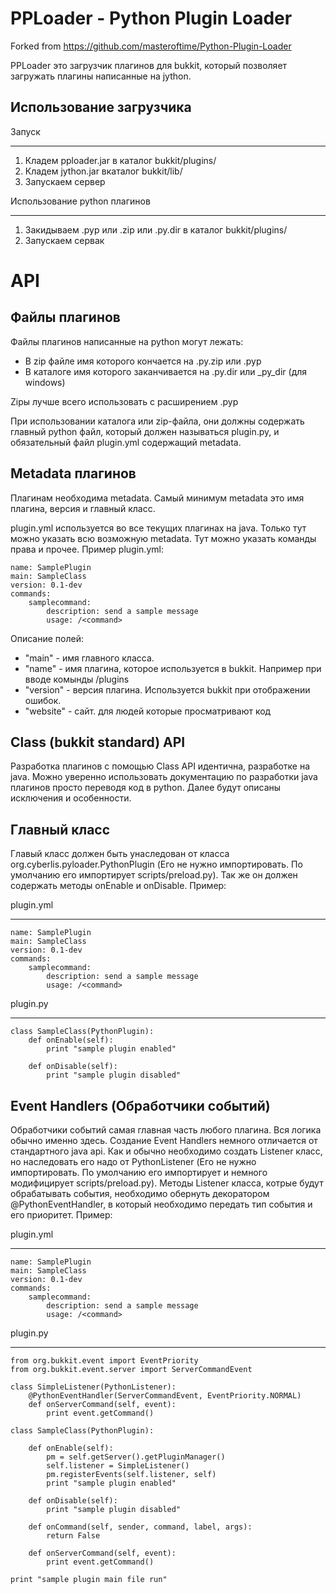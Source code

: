 PPLoader - Python Plugin Loader
====================
Forked from https://github.com/masteroftime/Python-Plugin-Loader

PPLoader это загрузчик плагинов для bukkit, который позволяет загружать плагины 
написанные на jython. 


Использование загрузчика
-----------------------

Запуск
*******

1. Кладем pploader.jar в каталог bukkit/plugins/
2. Кладем jython.jar вкаталог bukkit/lib/
3. Запускаем сервер

Использование python плагинов
*************

1. Закидываем .pyp или .zip или .py.dir в каталог bukkit/plugins/
2. Запускаем сервак

API
===========

Файлы плагинов
------------

Файлы плагинов написанные на python могут лежать:

- В zip файле имя которого кончается на .py.zip или .pyp
- В каталоге имя которого заканчивается
на .py.dir или \_py_dir (для windows)

Zipы лучше всего использовать с расширением .pyp

При использовании каталога или zip-файла, они должны содержать главный python 
файл, который должен называться plugin.py, и обязательный
файл plugin.yml содержащий metadata.

Metadata плагинов
---------------

Плагинам необходима metadata. Самый минимум metadata это имя плагина, версия 
и главный класс.

plugin.yml используется во все текущих плагинах на java. Только тут можно 
указать всю возможную metadata. Тут можно указать команды права и прочее.
Пример plugin.yml:

    name: SamplePlugin
    main: SampleClass
    version: 0.1-dev
    commands:
        samplecommand:
            description: send a sample message
            usage: /<command>

Описание полей:

- "main" - имя главного класса.
- "name" - имя плагина, которое используется в bukkit. Например при вводе
    комынды /plugins
- "version" - версия плагина. Используется bukkit при отображении ошибок.
- "website" - сайт. для людей которые просматривают код


Class (bukkit standard) API
---------------------------------

Разработка плагинов с помощью Class API идентична, разработке на java.
Можно уверенно использовать документацию по разработки java плагинов просто
переводя код в python. Далее будут описаны исключения и особенности.

Главный класс
---------------

Главый класс должен быть унаследован от класса 
org.cyberlis.pyloader.PythonPlugin (Его не нужно импортировать. По умолчанию 
его импортирует scripts/preload.py). Так же он должен содержать методы onEnable
и onDisable. Пример:

plugin.yml
**********

    name: SamplePlugin
    main: SampleClass
    version: 0.1-dev
    commands:
        samplecommand:
            description: send a sample message
            usage: /<command>

plugin.py
*********

    class SampleClass(PythonPlugin):
        def onEnable(self):            
            print "sample plugin enabled"
        
        def onDisable(self):
            print "sample plugin disabled"
            
Event Handlers (Обработчики событий)
-----------------------------------

Обработчики событий cамая главная часть любого плагина. Вся логика 
обычно именно здесь. Создание Event Handlers немного отличается от стандартного 
java api. Как и обычно необходимо создать Listener класс, но наследовать его 
надо от PythonListener (Его не нужно импортировать. По умолчанию его 
импортирует и немного модифицирует scripts/preload.py). Методы Listener класса,
котрые будут обрабатывать события, необходимо обернуть декоратором 
@PythonEventHandler, в который необходимо передать тип события и его приоритет. 
Пример: 

plugin.yml
**********

    name: SamplePlugin
    main: SampleClass
    version: 0.1-dev
    commands:
        samplecommand:
            description: send a sample message
            usage: /<command>

plugin.py
*********

    from org.bukkit.event import EventPriority
    from org.bukkit.event.server import ServerCommandEvent

    class SimpleListener(PythonListener):
        @PythonEventHandler(ServerCommandEvent, EventPriority.NORMAL)
        def onServerCommand(self, event):
            print event.getCommand()  
            
    class SampleClass(PythonPlugin):

        def onEnable(self):
            pm = self.getServer().getPluginManager()
            self.listener = SimpleListener()
            pm.registerEvents(self.listener, self)
            print "sample plugin enabled"

        def onDisable(self):
            print "sample plugin disabled"

        def onCommand(self, sender, command, label, args):
            return False

        def onServerCommand(self, event):
            print event.getCommand()
      
    print "sample plugin main file run"

